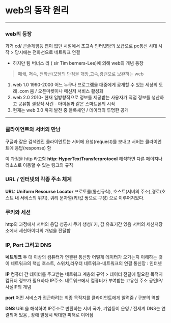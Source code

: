 #  web의 동작 원리
***

### web의 등장
과거 cd/ 콘솔게임등 웹이 없던 시절에서 초고속 인터넷망의 보급으로 pc통신 시대 시작 > 당시에는 전화선으로 네트워크 연결
* 하지만 팀 버너스 리 ( sir Tim berners-Lee)에 의해 web의 개념 등장
> 패쇄, 저속, 전화선/모뎀의 단점을 개방,고속,광랜으로 보완하는 web
1. web 1.0 1990-2000
어느 누구나 프로그램을 대중에게 공개할 수 있는 세상의 도래
.com 붐 / 오픈마켓이나 메신저 서비스 활성화
2. web 2.0 2010- 현재
일방향적으로 정보를 제공받는 사용자가 직접 정보를 생산하고 공유함
결정적 사건 -  아이폰과 같은 스마트폰의 시작
3. 현재는 web 3.0 까지 발전 중
블록체인 / 데이터의 투명한 공개

***

### 클라이언트와 서버의 만남
구글과 같은 검색엔진 클라이언트는 서버에 요청(request)를 보내고 서버는 클라이언트에 응답(response) 함

이 과정을 http 라고함 
**http: HyperTextTransferprotocol**
해석하면 다른 페이지나 리소스로 이동할 수 있는 링크의 규칙
### URL / 인터넷의 각종 주소 체계
**URL: Uniform Resourse Locator**
프로토콜(통신규칙), 호스트(서버의 주소),경로(호스트 내 서비스의 위치), 쿼리 문자열(키/값 쌍으로 구성) 으로 이루어져있다.
### 쿠키와 세션
http의 과정에서 서버의 응답 성공시 쿠키 생성/ 키, 값 유효기간 있음
서버의 세션저장소에서 세션아이디의 개념을 전달함
### IP, Port 그리고 DNS
**네트워크**
두 대 이상의 컴퓨터가 연결된 통신망
어떻게 데이터가 오가는지 이해하는 것이 네트워크의 핵심
호스트, 스위치,라우터
네트워크-네트워크의 연결 통신망 : 인터넷

**IP**
컴퓨터 간 데이터를 주고받는 네트워크 계층의 규약 > 데이터 전달에 필요한 목적지 컴퓨터 정보가 필요하다
IP주소: 네트워크에서 컴퓨터가 부여받는 고유한 주소
공인IP/사설IP의 개념

**port**
어떤 서비스가 접근하려는 최종 목적지를 클라이언트에게 알려줌 / 구분의 역할

**DNS**
URL을 해석하여 IP주소로 반환하는 서버
국가, 기업등이 운영 / 전세계 DNS는 연결되어 있음 , 장애 발생시 막대한 피해로 이어짐

